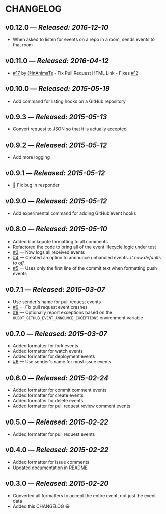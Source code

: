 # CHANGELOG

## **v0.12.0** &mdash; *Released: 2016-12-10*

* When asked to listen for events on a repo in a room, sends events to that room

## **v0.11.0** &mdash; *Released: 2016-04-12*

* [#17](https://github.com/lifted-studios/hubot-github-event-announcer/pull/17) by [@InAnimaTe](https://github.com/InAnimaTe) - Fix Pull Request HTML Link - Fixes [#12](https://github.com/lifted-studios/hubot-github-event-announcer/issues/12)

## **v0.10.0** &mdash; *Released: 2015-05-19*

* Add command for listing hooks on a GitHub repository

## **v0.9.3** &mdash; *Released: 2015-05-13*

* Convert request to JSON so that it is actually accepted

## **v0.9.2** &mdash; *Released: 2015-05-12*

* Add more logging

## **v0.9.1** &mdash; *Released: 2015-05-12*

* :bug: Fix bug in responder

## **v0.9.0** &mdash; *Released: 2015-05-12*

* Add experimental command for adding GitHub event hooks

## **v0.8.0** &mdash; *Released: 2015-05-10*

* Added blockquote formatting to all comments
* Refactored the code to bring all of the event lifecycle logic under test
* [#3](https://github.com/lifted-studios/hubot-github-event-announcer/issues/3) &mdash; Now logs all received events
* [#4](https://github.com/lifted-studios/hubot-github-event-announcer/issues/4) &mdash; Created an option to announce unhandled events. *It now defaults to off.*
* [#5](https://github.com/lifted-studios/hubot-github-event-announcer/issues/5) &mdash; Uses only the first line of the commit text when formatting push events

## **v0.7.1** &mdash; *Released: 2015-03-07*

* Use sender's name for pull request events
* [#9](https://github.com/lifted-studios/hubot-github-event-announcer/issues/9) &mdash; Fix pull request event crashes
* [#8](https://github.com/lifted-studios/hubot-github-event-announcer/issues/8) &mdash; Optionally report exceptions based on the `HUBOT_GITHUB_EVENT_ANNOUNCE_EXCEPTIONS` environment variable

## **v0.7.0** &mdash; *Released: 2015-03-07*

* Added formatter for fork events
* Added formatter for watch events
* Added formatter for deployment events
* [#6](https://github.com/lifted-studios/hubot-github-event-announcer/issues/6) &mdash; Use sender's name for most issue events

## **v0.6.0** &mdash; *Released: 2015-02-24*

* Added formatter for commit comment events
* Added formatter for create events
* Added formatter for delete events
* Added formatter for pull request review comment events

## **v0.5.0** &mdash; *Released: 2015-02-22*

* Added formatter for pull request events

## **v0.4.0** &mdash; *Released: 2015-02-22*

* Added formatter for issue comments
* Updated documentation in README

## **v0.3.0** &mdash; *Released: 2015-02-20*

* Converted all formatters to accept the entire event, not just the event data
* Added this CHANGELOG :grinning:
